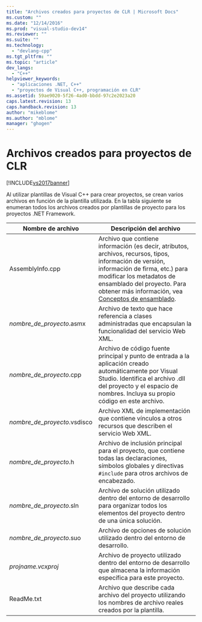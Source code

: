 ```yaml
---
title: "Archivos creados para proyectos de CLR | Microsoft Docs"
ms.custom: ""
ms.date: "12/14/2016"
ms.prod: "visual-studio-dev14"
ms.reviewer: ""
ms.suite: ""
ms.technology: 
  - "devlang-cpp"
ms.tgt_pltfrm: ""
ms.topic: "article"
dev_langs: 
  - "C++"
helpviewer_keywords: 
  - "aplicaciones .NET, C++"
  - "proyectos de Visual C++, programación en CLR"
ms.assetid: 59ae9020-5f26-4ad0-bbdd-97c2e2023a20
caps.latest.revision: 13
caps.handback.revision: 13
author: "mikeblome"
ms.author: "mblome"
manager: "ghogen"
---
```

# Archivos creados para proyectos de CLR
[!INCLUDE[vs2017banner](../assembler/inline/includes/vs2017banner.md)]

Al utilizar plantillas de Visual C\+\+ para crear proyectos, se crean varios archivos en función de la plantilla utilizada.  En la tabla siguiente se enumeran todos los archivos creados por plantillas de proyecto para los proyectos .NET Framework.  
  
|Nombre de archivo|Descripción del archivo|  
|-----------------------|-----------------------------|  
|AssemblyInfo.cpp|Archivo que contiene información \(es decir, atributos, archivos, recursos, tipos, información de versión, información de firma, etc.\) para modificar los metadatos de ensamblado del proyecto.  Para obtener más información, vea [Conceptos de ensamblado](../Topic/Assembly%20Contents.md).|  
|*nombre\_de\_proyecto*.asmx|Archivo de texto que hace referencia a clases administradas que encapsulan la funcionalidad del servicio Web XML.|  
|*nombre\_de\_proyecto*.cpp|Archivo de código fuente principal y punto de entrada a la aplicación creado automáticamente por Visual Studio.  Identifica el archivo .dll del proyecto y el espacio de nombres.  Incluya su propio código en este archivo.|  
|*nombre\_de\_proyecto*.vsdisco|Archivo XML de implementación que contiene vínculos a otros recursos que describen el servicio Web XML.|  
|*nombre\_de\_proyecto*.h|Archivo de inclusión principal para el proyecto, que contiene todas las declaraciones, símbolos globales y directivas `#include` para otros archivos de encabezado.|  
|*nombre\_de\_proyecto*.sln|Archivo de solución utilizado dentro del entorno de desarrollo para organizar todos los elementos del proyecto dentro de una única solución.|  
|*nombre\_de\_proyecto*.suo|Archivo de opciones de solución utilizado dentro del entorno de desarrollo.|  
|*projname.vcxproj*|Archivo de proyecto utilizado dentro del entorno de desarrollo que almacena la información específica para este proyecto.|  
|ReadMe.txt|Archivo que describe cada archivo del proyecto utilizando los nombres de archivo reales creados por la plantilla.|